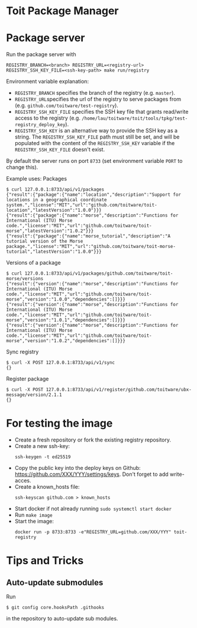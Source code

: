 # Toit Package Manager

Package server
==============
Run the package server with
```
REGISTRY_BRANCH=<branch> REGISTRY_URL=<registry-url> REGISTRY_SSH_KEY_FILE=<ssh-key-path> make run/registry
```
Environment variable explanation:
 - `REGISTRY_BRANCH` specifies the branch of the registry (e.g. `master`).
 - `REGISTRY_URL`specifies the url of the registry to serve packages from (e.g. `github.com/toitware/test-registry`).
 - `REGISTRY_SSH_KEY_FILE` specifies the SSH key file that grants read/write access to the registry (e.g. `/home/lau/toitware/toit/tools/tpkg/test-registry_deploy_key`).
 - `REGISTRY_SSH_KEY` is an alternative way to provide the SSH key as a string. The `REGISTRY_SSH_KEY_FILE` path
    must still be set, and will be populated with the content of the `REGISTRY_SSH_KEY` variable if the
    `REGISTRY_SSH_KEY_FILE` doesn't exist.

By default the server runs on port `8733` (set environment variable `PORT` to change this).

Example uses:
Packages
```
$ curl 127.0.0.1:8733/api/v1/packages
{"result":{"package":{"name":"location","description":"Support for locations in a geographical coordinate system.","license":"MIT","url":"github.com/toitware/toit-location","latestVersion":"1.0.0"}}}
{"result":{"package":{"name":"morse","description":"Functions for International (ITU) Morse code.","license":"MIT","url":"github.com/toitware/toit-morse","latestVersion":"1.0.2"}}}
{"result":{"package":{"name":"morse_tutorial","description":"A tutorial version of the Morse package.","license":"MIT","url":"github.com/toitware/toit-morse-tutorial","latestVersion":"1.0.0"}}}
```
Versions of a package
```
$ curl 127.0.0.1:8733/api/v1/packages/github.com/toitware/toit-morse/versions
{"result":{"version":{"name":"morse","description":"Functions for International (ITU) Morse code.","license":"MIT","url":"github.com/toitware/toit-morse","version":"1.0.0","dependencies":[]}}}
{"result":{"version":{"name":"morse","description":"Functions for International (ITU) Morse code.","license":"MIT","url":"github.com/toitware/toit-morse","version":"1.0.1","dependencies":[]}}}
{"result":{"version":{"name":"morse","description":"Functions for International (ITU) Morse code.","license":"MIT","url":"github.com/toitware/toit-morse","version":"1.0.2","dependencies":[]}}}
```
Sync registry
```
$ curl -X POST 127.0.0.1:8733/api/v1/sync
{}
```
Register package
```
$ curl -X POST 127.0.0.1:8733/api/v1/register/github.com/toitware/ubx-message/version/2.1.1
{}
```

For testing the image
=====================
* Create a fresh repository or fork the existing registry repository.
* Create a new ssh-key:
  ``` shell
  ssh-keygen -t ed25519
  ```
* Copy the public key into the deploy keys on Github: https://github.com/XXX/YYY/settings/keys.
  Don't forget to add write-acces.
* Create a known_hosts file:
  ``` shell
  ssh-keyscan github.com > known_hosts
  ```
* Start docker if not already running `sudo systemctl start docker`
* Run `make image`
* Start the image:
  ``` shell
  docker run -p 8733:8733 -e"REGISTRY_URL=github.com/XXX/YYY" toit-registry
  ```


Tips and Tricks
===============

## Auto-update submodules

Run

```
$ git config core.hooksPath .githooks
```

in the repository to auto-update sub modules.
